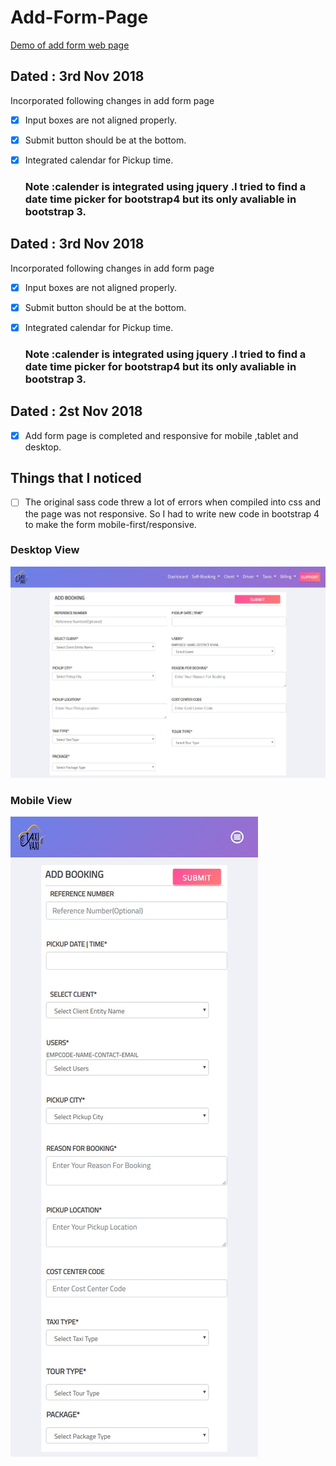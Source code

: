 # Add-Form-Page
[Demo of add form  web page](https://designer199.github.io/Add-Form-Page/)

## Dated : 3rd Nov 2018
Incorporated following changes in add form page

- [x] Input boxes are not aligned properly.
- [x] Submit button should be at the bottom.
- [x] Integrated calendar for Pickup time. 
  ### Note :calender is integrated using jquery .I tried to find a date time picker for  bootstrap4 but its only avaliable in bootstrap 3.
  
 


## Dated : 3rd Nov 2018
Incorporated following changes in add form page

- [x] Input boxes are not aligned properly.
- [x] Submit button should be at the bottom.
- [x] Integrated calendar for Pickup time. 
  ### Note :calender is integrated using jquery .I tried to find a date time picker for  bootstrap4 but its only avaliable in bootstrap 3.
  
 

## Dated : 2st Nov 2018

- [x] Add form page is completed and responsive for mobile ,tablet and desktop.

## Things that I noticed

 - [ ] The original sass code threw a lot of errors when compiled into css and the page was not responsive. So I had to  write    new code in bootstrap 4 to make the form mobile-first/responsive.
 
 ### Desktop View     
  ![](images/desktopview.jpg) 
  
 ### Mobile View

![](images/mobile-view.jpg) 





